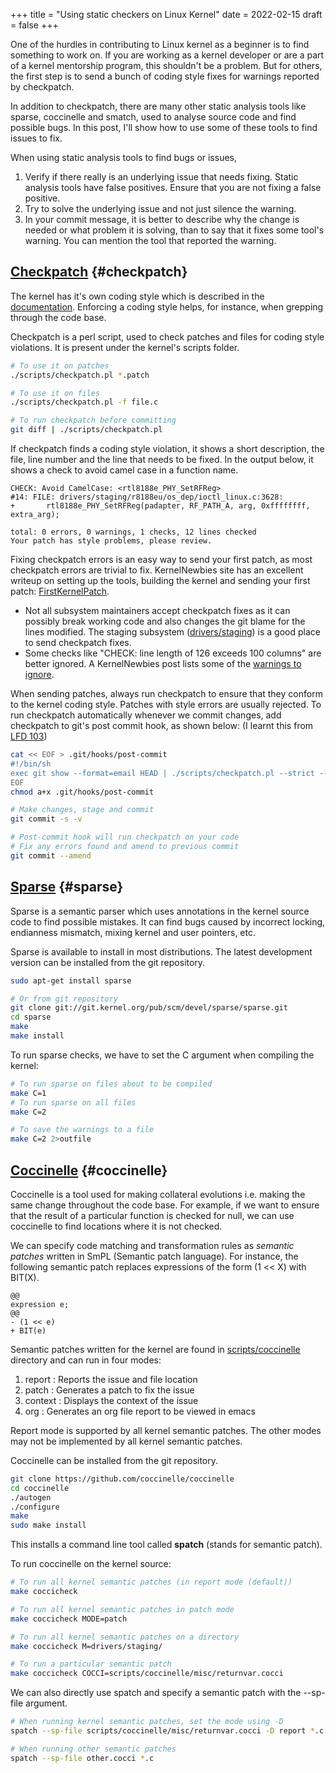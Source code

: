 +++
title = "Using static checkers on Linux Kernel"
date = 2022-02-15
draft = false
+++

One of the hurdles in contributing to Linux kernel as a beginner is to find something to work on.
If you are working as a kernel developer or are a part of a kernel mentorship program, this shouldn't be a problem. But for others, the first step is to send a bunch of coding style fixes for warnings reported by checkpatch.

In addition to checkpatch, there are many other static analysis tools like sparse, coccinelle and smatch, used to analyse source code and find possible bugs.
In this post, I'll show how to use some of these tools to find issues to fix.

When using static analysis tools to find bugs or issues,

1.  Verify if there really is an underlying issue that needs fixing.
    Static analysis tools have false positives. Ensure that you are not fixing a false positive.
2.  Try to solve the underlying issue and not just silence the warning.
3.  In your commit message, it is better to describe why the change is needed or what problem it is solving, than to say that it fixes some tool's warning. You can mention the tool that reported the warning.


## [Checkpatch](https://www.kernel.org/doc/html/latest/dev-tools/checkpatch.html?highlight=coding%20style) {#checkpatch}

The kernel has it's own coding style which is described in the [documentation](https://www.kernel.org/doc/html/latest/process/coding-style.html).
Enforcing a coding style helps, for instance, when grepping through the code base.

Checkpatch is a perl script, used to check patches and files for coding style violations.
It is present under the kernel's scripts folder.

```bash
# To use it on patches
./scripts/checkpatch.pl *.patch

# To use it on files
./scripts/checkpatch.pl -f file.c

# To run checkpatch before committing
git diff | ./scripts/checkpatch.pl
```

If checkpatch finds a coding style violation, it shows a short description, the file, line number and the line that needs to be fixed.
In the output below, it shows a check to avoid camel case in a function name.

```nil
CHECK: Avoid CamelCase: <rtl8188e_PHY_SetRFReg>
#14: FILE: drivers/staging/r8188eu/os_dep/ioctl_linux.c:3628:
+		rtl8188e_PHY_SetRFReg(padapter, RF_PATH_A, arg, 0xffffffff, extra_arg);

total: 0 errors, 0 warnings, 1 checks, 12 lines checked
Your patch has style problems, please review.
```

Fixing checkpatch errors is an easy way to send your first patch, as most checkpatch errors are trivial to fix.
KernelNewbies site has an excellent writeup on setting up the tools, building the kernel and sending your first patch: [FirstKernelPatch](https://kernelnewbies.org/FirstKernelPatch).

-   Not all subsystem maintainers accept checkpatch fixes as it can possibly break working code and also changes the git blame for the lines modified.
    The staging subsystem ([drivers/staging](https://elixir.bootlin.com/linux/latest/source/drivers/staging)) is a good place to send checkpatch fixes.
-   Some checks like "CHECK: line length of 126 exceeds 100 columns" are better ignored.
    A KernelNewbies post lists some of the [warnings to ignore](https://kernelnewbies.org/CheckpatchTips).

When sending patches, always run checkpatch to ensure that they conform to the kernel coding style.
Patches with style errors are usually rejected.
To run checkpatch automatically whenever we commit changes, add checkpatch to git's post commit hook, as shown below: (I learnt this from [LFD 103](https://training.linuxfoundation.org/training/a-beginners-guide-to-linux-kernel-development-lfd103/))

```bash
cat << EOF > .git/hooks/post-commit
#!/bin/sh
exec git show --format=email HEAD | ./scripts/checkpatch.pl --strict --codespell
EOF
chmod a+x .git/hooks/post-commit

# Make changes, stage and commit
git commit -s -v

# Post-commit hook will run checkpatch on your code
# Fix any errors found and amend to previous commit
git commit --amend
```


## [Sparse](https://www.kernel.org/doc/html/latest/dev-tools/sparse.html) {#sparse}

Sparse is a semantic parser which uses annotations in the kernel source code to find possible mistakes.
It can find bugs caused by incorrect locking, endianness mismatch, mixing kernel and user pointers, etc.

Sparse is available to install in most distributions. The latest development version can be installed from the git repository.

```bash
sudo apt-get install sparse

# Or from git repository
git clone git://git.kernel.org/pub/scm/devel/sparse/sparse.git
cd sparse
make
make install
```

To run sparse checks, we have to set the C argument when compiling the kernel:

```bash
# To run sparse on files about to be compiled
make C=1
# To run sparse on all files
make C=2

# To save the warnings to a file
make C=2 2>outfile
```


## [Coccinelle](https://www.kernel.org/doc/html/latest/dev-tools/coccinelle.html) {#coccinelle}

Coccinelle is a tool used for making collateral evolutions i.e. making the same change throughout the code base.
For example, if we want to ensure that the result of a particular function is checked for null, we can use coccinelle to find locations where it is not checked.

We can specify code matching and transformation rules as _semantic patches_ written in SmPL (Semantic patch language).
For instance, the following semantic patch replaces expressions of the form (1 &lt;&lt; X) with BIT(X).

```nil
@@
expression e;
@@
- (1 << e)
+ BIT(e)
```

Semantic patches written for the kernel are found in [scripts/coccinelle](https://elixir.bootlin.com/linux/latest/source/scripts/coccinelle) directory and can run in four modes:

1.  report : Reports the issue and file location
2.  patch : Generates a patch to fix the issue
3.  context : Displays the context of the issue
4.  org : Generates an org file report to be viewed in emacs

Report mode is supported by all kernel semantic patches. The other modes may not be implemented by all kernel semantic patches.

Coccinelle can be installed from the git repository.

```bash
git clone https://github.com/coccinelle/coccinelle
cd coccinelle
./autogen
./configure
make
sudo make install
```

This installs a command line tool called **spatch** (stands for semantic patch).

To run coccinelle on the kernel source:

```bash
# To run all kernel semantic patches (in report mode (default))
make coccicheck

# To run all kernel semantic patches in patch mode
make coccicheck MODE=patch

# To run all kernel semantic patches on a directory
make coccicheck M=drivers/staging/

# To run a particular semantic patch
make coccicheck COCCI=scripts/coccinelle/misc/returnvar.cocci
```

We can also directly use spatch and specify a semantic patch with the --sp-file argument.

```bash
# When running kernel semantic patches, set the mode using -D
spatch --sp-file scripts/coccinelle/misc/returnvar.cocci -D report *.c

# When running other semantic patches
spatch --sp-file other.cocci *.c
```
